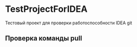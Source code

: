 # TestProjectForIDEA
Тестовый проект для проверки работоспособности IDEA git
## Проверка команды pull
